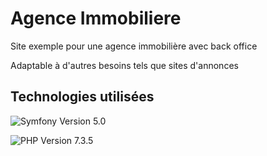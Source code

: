 # Agence Immobiliere

Site exemple pour une agence immobilière avec back office

Adaptable à d'autres besoins tels que sites d'annonces

## Technologies utilisées

![Symfony](https://symfony.com/images/logos/header-logo.svg)
Version 5.0

![PHP](http://pngimg.com/uploads/php/php_PNG50.png)
Version 7.3.5


